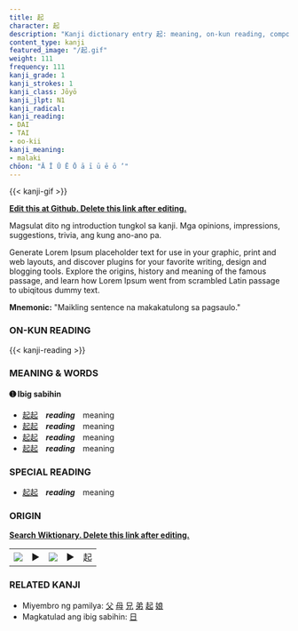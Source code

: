 ```yaml
---
title: 起
character: 起
description: "Kanji dictionary entry 起: meaning, on-kun reading, compounds, origin, related kanji"
content_type: kanji
featured_image: "/起.gif"
weight: 111
frequency: 111
kanji_grade: 1
kanji_strokes: 1
kanji_class: Jōyō
kanji_jlpt: N1
kanji_radical: 
kanji_reading: 
- DAI
- TAI
- oo-kii
kanji_meaning:
- malaki
chōon: "Ā Ī Ū Ē Ō ā ī ū ē ō ’"
---
```

[//]: # (Don't edit the line below. Kanji animated GIF code is automatically generated.)
{{< kanji-gif >}}

[//]: # (Edit below this line.)

**[Edit this at Github. Delete this link after editing.](https://github.com/tim0g/tim/tree/main/content/kanji/起/index.md)**

Magsulat dito ng introduction tungkol sa kanji. Mga opinions, impressions, suggestions, trivia, ang kung ano-ano pa.

Generate Lorem Ipsum placeholder text for use in your graphic, print and web layouts, and discover plugins for your favorite writing, design and blogging tools. Explore the origins, history and meaning of the famous passage, and learn how Lorem Ipsum went from scrambled Latin passage to ubiqitous dummy text.
 
**Mnemonic:** "Maikling sentence na makakatulong sa pagsaulo."

### ON-KUN READING

[//]: # (Don't edit the line below. ON-KUN READING code is automatically generated.)
{{< kanji-reading >}}

### MEANING & WORDS

#### ➊ **Ibig sabihin**
  - [起](../起)[起](../起)　***reading***　meaning
  - [起](../起)[起](../起)　***reading***　meaning
  - [起](../起)[起](../起)　***reading***　meaning
  - [起](../起)[起](../起)　***reading***　meaning

### SPECIAL READING
  - [起](../起)[起](../起)　***reading***　meaning

### ORIGIN

**[Search Wiktionary. Delete this link after editing.](https://wiktionary.org/wiki/起)**
<table class="kanji-table"><tr><td>
<img src="60px-起-bronze.svg.png">
</td><td>▶</td><td>
<img src="60px-起-oracle.svg.png">
</td><td>▶</td>
<td class="kanji-origin">起</td>
</tr></table>

### RELATED KANJI
- Miyembro ng pamilya: [父](../父) [母](../母) [兄](../兄) [弟](../弟) [起](../起) [娘](../娘)
- Magkatulad ang ibig sabihin: [日](../日)

